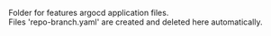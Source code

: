 Folder for features argocd application files.<br>
Files 'repo-branch.yaml' are created and deleted here automatically.
